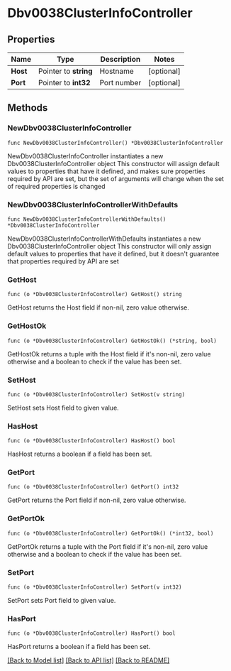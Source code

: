 # Dbv0038ClusterInfoController

## Properties

Name | Type | Description | Notes
------------ | ------------- | ------------- | -------------
**Host** | Pointer to **string** | Hostname | [optional] 
**Port** | Pointer to **int32** | Port number | [optional] 

## Methods

### NewDbv0038ClusterInfoController

`func NewDbv0038ClusterInfoController() *Dbv0038ClusterInfoController`

NewDbv0038ClusterInfoController instantiates a new Dbv0038ClusterInfoController object
This constructor will assign default values to properties that have it defined,
and makes sure properties required by API are set, but the set of arguments
will change when the set of required properties is changed

### NewDbv0038ClusterInfoControllerWithDefaults

`func NewDbv0038ClusterInfoControllerWithDefaults() *Dbv0038ClusterInfoController`

NewDbv0038ClusterInfoControllerWithDefaults instantiates a new Dbv0038ClusterInfoController object
This constructor will only assign default values to properties that have it defined,
but it doesn't guarantee that properties required by API are set

### GetHost

`func (o *Dbv0038ClusterInfoController) GetHost() string`

GetHost returns the Host field if non-nil, zero value otherwise.

### GetHostOk

`func (o *Dbv0038ClusterInfoController) GetHostOk() (*string, bool)`

GetHostOk returns a tuple with the Host field if it's non-nil, zero value otherwise
and a boolean to check if the value has been set.

### SetHost

`func (o *Dbv0038ClusterInfoController) SetHost(v string)`

SetHost sets Host field to given value.

### HasHost

`func (o *Dbv0038ClusterInfoController) HasHost() bool`

HasHost returns a boolean if a field has been set.

### GetPort

`func (o *Dbv0038ClusterInfoController) GetPort() int32`

GetPort returns the Port field if non-nil, zero value otherwise.

### GetPortOk

`func (o *Dbv0038ClusterInfoController) GetPortOk() (*int32, bool)`

GetPortOk returns a tuple with the Port field if it's non-nil, zero value otherwise
and a boolean to check if the value has been set.

### SetPort

`func (o *Dbv0038ClusterInfoController) SetPort(v int32)`

SetPort sets Port field to given value.

### HasPort

`func (o *Dbv0038ClusterInfoController) HasPort() bool`

HasPort returns a boolean if a field has been set.


[[Back to Model list]](../README.md#documentation-for-models) [[Back to API list]](../README.md#documentation-for-api-endpoints) [[Back to README]](../README.md)


